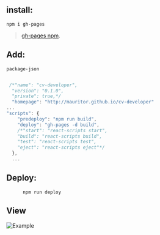 ## install: 
    npm i gh-pages

>[gh-pages npm](https://www.npmjs.com/package/gh-pages).

## Add: 
    package-json
```javascript

 /*"name": "cv-developer",
  "version": "0.1.0",
  "private": true,*/
  "homepage": "http://mauritor.github.io/cv-developer"
...
"scripts": {
    "predeploy": "npm run build",
    "deploy": "gh-pages -d build",
    /*"start": "react-scripts start",
    "build": "react-scripts build",
    "test": "react-scripts test",
    "eject": "react-scripts eject"*/
  },
  ...

```
## Deploy: 
          npm run deploy

## View
![Example](https://res.cloudinary.com/dhaqermou/image/upload/v1605295083/Dar-Ip/ishvlllooawokl2shreg.png)
